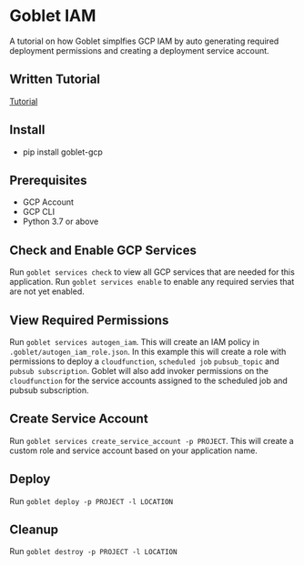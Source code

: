 # Goblet IAM

A tutorial on how Goblet simplfies GCP IAM by auto generating required deployment permissions and creating a deployment service account.

## Written Tutorial

[Tutorial]()

## Install

* pip install goblet-gcp

## Prerequisites 

* GCP Account
* GCP CLI
* Python 3.7 or above


## Check and Enable GCP Services

Run `goblet services check` to view all GCP services that are needed for this application.
Run `goblet services enable` to enable any required servies that are not yet enabled. 

## View Required Permissions

Run `goblet services autogen_iam`. This will create an IAM policy in `.goblet/autogen_iam_role.json`. 
In this example this will create a role with permissions to deploy a `cloudfunction`, `scheduled job` `pubsub_topic` and `pubsub subscription`. Goblet will also add invoker permissions on the `cloudfunction` for the service accounts assigned to the scheduled job and pubsub subscription. 

## Create Service Account

Run `goblet services create_service_account -p PROJECT`.
This will create a custom role and service account based on your application name.  

## Deploy

Run `goblet deploy -p PROJECT -l LOCATION`

## Cleanup

Run `goblet destroy -p PROJECT -l LOCATION`
